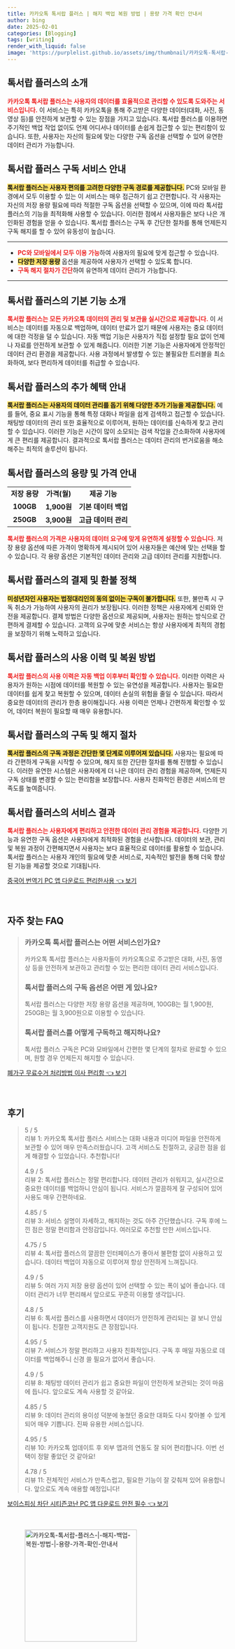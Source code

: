 ```yaml
---
title: 카카오톡 톡서랍 플러스 | 해지 백업 복원 방법 | 용량 가격 확인 안내서
author: bing
date: 2025-02-01
categories: [Blogging]
tags: [writing]
render_with_liquid: false
image: 'https://purplelist.github.io/assets/img/thumbnail/카카오톡-톡서랍-플러스-|-해지-백업-복원-방법-|-용량-가격-확인-안내서.webp'
---
```



<h2 id='톡서랍플러스소개'>톡서랍 플러스의 소개</h2>

<p><b><span style="color: #ee2323;">카카오톡 톡서랍 플러스는 사용자의 데이터를 효율적으로 관리할 수 있도록 도와주는 서비스입니다.</span></b> 이 서비스는 특히 카카오톡을 통해 주고받은 다양한 데이터(대화, 사진, 동영상 등)를 안전하게 보관할 수 있는 장점을 가지고 있습니다. 톡서랍 플러스를 이용하면 주기적인 백업 작업 없이도 언제 어디서나 데이터를 손쉽게 접근할 수 있는 편리함이 있습니다. 또한, 사용자는 자신의 필요에 맞는 다양한 구독 옵션을 선택할 수 있어 유연한 데이터 관리가 가능합니다.</p>

<h2 id='구독서비스안내'>톡서랍 플러스 구독 서비스 안내</h2>

<p><b><span style="background-color: #ffe066;">톡서랍 플러스는 사용자 편의를 고려한 다양한 구독 경로를 제공합니다.</span></b> PC와 모바일 환경에서 모두 이용할 수 있는 이 서비스는 매우 접근하기 쉽고 간편합니다. 각 사용자는 자신의 저장 용량 필요에 따라 적절한 구독 옵션을 선택할 수 있으며, 이에 따라 톡서랍 플러스의 기능을 최적화해 사용할 수 있습니다. 이러한 점에서 사용자들은 보다 나은 개인화된 경험을 얻을 수 있습니다. 톡서랍 플러스는 구독 후 간단한 절차를 통해 언제든지 구독 해지를 할 수 있어 유동성이 높습니다.</p>

<hr />

<ul>
    <li><b><span style="color: #ee2323;">PC와 모바일에서 모두 이용 가능</span></b>하여 사용자의 필요에 맞게 접근할 수 있습니다.</li>
    <li><b><span style="background-color: #ffe066;">다양한 저장 용량</span></b> 옵션을 제공하여 사용자가 선택할 수 있도록 합니다.</li>
    <li><b><span style="color: #ee2323;">구독 해지 절차가 간단</span></b>하여 유연하게 데이터 관리가 가능합니다.</li>
</ul>

<hr />

<h2 id='기본기능소개'>톡서랍 플러스의 기본 기능 소개</h2>

<p><b><span style="color: #ee2323;">톡서랍 플러스는 모든 카카오톡 데이터의 관리 및 보관을 실시간으로 제공합니다.</span></b> 이 서비스는 데이터를 자동으로 백업하며, 데이터 만료가 없기 때문에 사용자는 중요 데이터에 대한 걱정을 덜 수 있습니다. 자동 백업 기능은 사용자가 직접 설정할 필요 없이 언제나 자료를 안전하게 보관할 수 있게 해줍니다. 이러한 기본 기능은 사용자에게 안정적인 데이터 관리 환경을 제공합니다. 사용 과정에서 발생할 수 있는 불필요한 트러블을 최소화하여, 보다 편리하게 데이터를 취급할 수 있습니다.</p>

<h2 id='추가혜택안내'>톡서랍 플러스의 추가 혜택 안내</h2>

<p><b><span style="background-color: #ffe066;">톡서랍 플러스는 사용자의 데이터 관리를 돕기 위해 다양한 추가 기능을 제공합니다.</span></b> 예를 들어, 중요 표시 기능을 통해 특정 대화나 파일을 쉽게 검색하고 접근할 수 있습니다. 채팅방 데이터의 관리 또한 효율적으로 이루어져, 원하는 데이터를 신속하게 찾고 관리할 수 있습니다. 이러한 기능은 시간이 많이 소모되는 검색 작업을 간소화하여 사용자에게 큰 편리를 제공합니다. 결과적으로 톡서랍 플러스는 데이터 관리의 번거로움을 해소해주는 최적의 솔루션이 됩니다.</p>

<h2 id='용량가격안내'>톡서랍 플러스의 용량 및 가격 안내</h2>

<table>
    <tr>
        <td style="text-align: center; height: 17px;"><b>저장 용량</b></td>
        <td style="text-align: center; height: 17px;"><b>가격(월)</b></td>
        <td style="text-align: center; height: 17px;"><b>제공 기능</b></td>
    </tr>
    <tr>
        <td style="text-align: center; height: 17px;"><b>100GB</b></td>
        <td style="text-align: center; height: 17px;"><b>1,900원</b></td>
        <td style="text-align: center; height: 17px;"><b>기본 데이터 백업</b></td>
    </tr>
    <tr>
        <td style="text-align: center; height: 17px;"><b>250GB</b></td>
        <td style="text-align: center; height: 17px;"><b>3,900원</b></td>
        <td style="text-align: center; height: 17px;"><b>고급 데이터 관리</b></td>
    </tr>
</table>

<p><b><span style="color: #ee2323;">톡서랍 플러스의 가격은 사용자의 데이터 요구에 맞게 유연하게 설정할 수 있습니다.</span></b> 저장 용량 옵션에 따른 가격이 명확하게 제시되어 있어 사용자들은 예산에 맞는 선택을 할 수 있습니다. 각 용량 옵션은 기본적인 데이터 관리와 고급 데이터 관리를 지원합니다.</p>

<h2 id='결제환불정책'>톡서랍 플러스의 결제 및 환불 정책</h2>

<p><b><span style="background-color: #ffe066;">미성년자인 사용자는 법정대리인의 동의 없이는 구독이 불가합니다.</span></b> 또한, 불만족 시 구독 취소가 가능하여 사용자의 권리가 보장됩니다. 이러한 정책은 사용자에게 신뢰와 안전을 제공합니다. 결제 방법은 다양한 옵션으로 제공되며, 사용자는 원하는 방식으로 간편하게 결제할 수 있습니다. 고객의 요구에 맞춘 서비스는 항상 사용자에게 최적의 경험을 보장하기 위해 노력하고 있습니다.</p>

<h2 id='사용이력복원방법'>톡서랍 플러스의 사용 이력 및 복원 방법</h2>

<p><b><span style="color: #ee2323;">톡서랍 플러스의 사용 이력은 자동 백업 이후부터 확인할 수 있습니다.</span></b> 이러한 이력은 사용자가 원하는 시점에 데이터를 복원할 수 있는 유연성을 제공합니다. 사용자는 필요한 데이터를 쉽게 찾고 복원할 수 있으며, 데이터 손실의 위험을 줄일 수 있습니다. 따라서 중요한 데이터의 관리가 한층 용이해집니다. 사용 이력은 언제나 간편하게 확인할 수 있어, 데이터 복원이 필요할 때 매우 유용합니다.</p>

<h2 id='구독해지절차'>톡서랍 플러스의 구독 및 해지 절차</h2>

<p><b><span style="background-color: #ffe066;">톡서랍 플러스의 구독 과정은 간단한 몇 단계로 이루어져 있습니다.</span></b> 사용자는 필요에 따라 간편하게 구독을 시작할 수 있으며, 해지 또한 간단한 절차를 통해 진행할 수 있습니다. 이러한 유연한 시스템은 사용자에게 더 나은 데이터 관리 경험을 제공하며, 언제든지 구독 상태를 변경할 수 있는 편리함을 보장합니다. 사용자 친화적인 환경은 서비스의 만족도를 높여줍니다.</p>

<h2 id='서비스결과'>톡서랍 플러스의 서비스 결과</h2>

<p><b><span style="color: #ee2323;">톡서랍 플러스는 사용자에게 편리하고 안전한 데이터 관리 경험을 제공합니다.</span></b> 다양한 기능과 유연한 구독 옵션은 사용자에게 최적화된 경험을 선사합니다. 데이터의 보관, 관리 및 복원 과정이 간편해지면서 사용자는 보다 효율적으로 데이터를 활용할 수 있습니다. 톡서랍 플러스는 사용자 개인의 필요에 맞춘 서비스로, 지속적인 발전을 통해 더욱 향상된 기능을 제공할 것으로 기대됩니다.</p>


<p><a class="click-button" title="중국어 번역기 PC 앱 다운로드 편리한사용" href="https://purplelist.github.io/posts/%EC%A4%91%EA%B5%AD%EC%96%B4-%EB%B2%88%EC%97%AD%EA%B8%B0-PC-%EC%95%B1-%EB%8B%A4%EC%9A%B4%EB%A1%9C%EB%93%9C-%ED%8E%B8%EB%A6%AC%ED%95%9C%EC%82%AC%EC%9A%A9/" rel="dofollow">중국어 번역기 PC 앱 다운로드 편리한사용 👈 보기</a></p><br>
<h2 id='자주_찾는_FAQ'>자주 찾는 FAQ</h2>
<div itemscope="" itemtype="https://schema.org/FAQPage"> 
<blockquote> 
<div itemscope="" itemprop="mainEntity" itemtype="https://schema.org/Question"> 
<h3 itemprop="name">카카오톡 톡서랍 플러스는 어떤 서비스인가요?</h3> 
<div itemscope="" itemprop="acceptedAnswer" itemtype="https://schema.org/Answer"> 
<span itemprop="text"> 
<p>카카오톡 톡서랍 플러스는 사용자들이 카카오톡으로 주고받은 대화, 사진, 동영상 등을 안전하게 보관하고 관리할 수 있는 편리한 데이터 관리 서비스입니다.</p> 
</span> 
</div> 
</div> 

<div itemscope="" itemprop="mainEntity" itemtype="https://schema.org/Question"> 
<h3 itemprop="name">톡서랍 플러스의 구독 옵션은 어떤 게 있나요?</h3> 
<div itemscope="" itemprop="acceptedAnswer" itemtype="https://schema.org/Answer"> 
<span itemprop="text"> 
<p>톡서랍 플러스는 다양한 저장 용량 옵션을 제공하며, 100GB는 월 1,900원, 250GB는 월 3,900원으로 이용할 수 있습니다.</p> 
</span> 
</div> 
</div> 

<div itemscope="" itemprop="mainEntity" itemtype="https://schema.org/Question"> 
<h3 itemprop="name">톡서랍 플러스를 어떻게 구독하고 해지하나요?</h3> 
<div itemscope="" itemprop="acceptedAnswer" itemtype="https://schema.org/Answer"> 
<span itemprop="text"> 
<p>톡서랍 플러스 구독은 PC와 모바일에서 간편한 몇 단계의 절차로 완료할 수 있으며, 원할 경우 언제든지 해지할 수 있습니다.</p> 
</span> 
</div> 
</div> 

</blockquote> 
</div>
<p><a class="click-button" title="폐가구 무료수거 처리방법 이사 편리함" href="https://purplelist.github.io/posts/%ED%8F%90%EA%B0%80%EA%B5%AC-%EB%AC%B4%EB%A3%8C%EC%88%98%EA%B1%B0-%EC%B2%98%EB%A6%AC%EB%B0%A9%EB%B2%95-%EC%9D%B4%EC%82%AC-%ED%8E%B8%EB%A6%AC%ED%95%A8/" rel="dofollow">폐가구 무료수거 처리방법 이사 편리함 👈 보기</a></p><br>
<h2 id='후기'>후기</h2>
<div itemscope itemtype="https://schema.org/Product">
  <blockquote>
  <div itemprop="review" itemscope itemtype="https://schema.org/Review">
      <div itemprop="reviewRating" itemscope itemtype="https://schema.org/Rating"> <span itemprop="ratingValue">5</span> / <span itemprop="bestRating">5</span> </div>
      <span itemprop="reviewBody">리뷰 1: 카카오톡 톡서랍 플러스 서비스는 대화 내용과 미디어 파일을 안전하게 보관할 수 있어 매우 만족스러웠습니다. 고객 서비스도 친절하고, 궁금한 점을 쉽게 해결할 수 있었습니다. 추천합니다!</span>
  </div>
  <br>
  <div itemprop="review" itemscope itemtype="https://schema.org/Review">
      <div itemprop="reviewRating" itemscope itemtype="https://schema.org/Rating"> <span itemprop="ratingValue">4.9</span> / <span itemprop="bestRating">5</span> </div>
      <span itemprop="reviewBody">리뷰 2: 톡서랍 플러스는 정말 편리합니다. 데이터 관리가 쉬워지고, 실시간으로 중요한 데이터를 백업하니 안심이 됩니다. 서비스가 깔끔하게 잘 구성되어 있어 사용도 매우 간편하네요.</span>
  </div>
  <br>
  <div itemprop="review" itemscope itemtype="https://schema.org/Review">
      <div itemprop="reviewRating" itemscope itemtype="https://schema.org/Rating"> <span itemprop="ratingValue">4.85</span> / <span itemprop="bestRating">5</span> </div>
      <span itemprop="reviewBody">리뷰 3: 서비스 설명이 자세하고, 해지하는 것도 아주 간단했습니다. 구독 후에 느낀 점은 정말 편리함과 안정감입니다. 여러모로 추천할 만한 서비스입니다.</span>
  </div>
  <br>
  <div itemprop="review" itemscope itemtype="https://schema.org/Review">
      <div itemprop="reviewRating" itemscope itemtype="https://schema.org/Rating"> <span itemprop="ratingValue">4.75</span> / <span itemprop="bestRating">5</span> </div>
      <span itemprop="reviewBody">리뷰 4: 톡서랍 플러스의 깔끔한 인터페이스가 좋아서 불편함 없이 사용하고 있습니다. 데이터 백업이 자동으로 이루어져 항상 안전하게 느껴집니다.</span>
  </div>
  <br>
  <div itemprop="review" itemscope itemtype="https://schema.org/Review">
      <div itemprop="reviewRating" itemscope itemtype="https://schema.org/Rating"> <span itemprop="ratingValue">4.9</span> / <span itemprop="bestRating">5</span> </div>
      <span itemprop="reviewBody">리뷰 5: 여러 가지 저장 용량 옵션이 있어 선택할 수 있는 폭이 넓어 좋습니다. 데이터 관리가 너무 편리해서 앞으로도 꾸준히 이용할 생각입니다.</span>
  </div>
  <br>
  <div itemprop="review" itemscope itemtype="https://schema.org/Review">
      <div itemprop="reviewRating" itemscope itemtype="https://schema.org/Rating"> <span itemprop="ratingValue">4.8</span> / <span itemprop="bestRating">5</span> </div>
      <span itemprop="reviewBody">리뷰 6: 톡서랍 플러스를 사용하면서 데이터가 안전하게 관리되는 걸 보니 안심이 됩니다. 친절한 고객지원도 큰 장점입니다.</span>
  </div>
  <br>
  <div itemprop="review" itemscope itemtype="https://schema.org/Review">
      <div itemprop="reviewRating" itemscope itemtype="https://schema.org/Rating"> <span itemprop="ratingValue">4.95</span> / <span itemprop="bestRating">5</span> </div>
      <span itemprop="reviewBody">리뷰 7: 서비스가 정말 편리하고 사용자 친화적입니다. 구독 후 매일 자동으로 데이터를 백업해주니 신경 쓸 필요가 없어서 좋습니다.</span>
  </div>
  <br>
  <div itemprop="review" itemscope itemtype="https://schema.org/Review">
      <div itemprop="reviewRating" itemscope itemtype="https://schema.org/Rating"> <span itemprop="ratingValue">4.9</span> / <span itemprop="bestRating">5</span> </div>
      <span itemprop="reviewBody">리뷰 8: 채팅방 데이터 관리가 쉽고 중요한 파일이 안전하게 보관되는 것이 마음에 듭니다. 앞으로도 계속 사용할 것 같아요.</span>
  </div>
  <br>
  <div itemprop="review" itemscope itemtype="https://schema.org/Review">
      <div itemprop="reviewRating" itemscope itemtype="https://schema.org/Rating"> <span itemprop="ratingValue">4.85</span> / <span itemprop="bestRating">5</span> </div>
      <span itemprop="reviewBody">리뷰 9: 데이터 관리의 용이성 덕분에 놓쳤던 중요한 대화도 다시 찾아볼 수 있게 되어 매우 기쁩니다. 진짜 유용한 서비스입니다.</span>
  </div>
  <br>
  <div itemprop="review" itemscope itemtype="https://schema.org/Review">
      <div itemprop="reviewRating" itemscope itemtype="https://schema.org/Rating"> <span itemprop="ratingValue">4.95</span> / <span itemprop="bestRating">5</span> </div>
      <span itemprop="reviewBody">리뷰 10: 카카오톡 업데이트 후 외부 앱과의 연동도 잘 되어 편리합니다. 이번 선택이 정말 좋았던 것 같아요!</span>
  </div>
  <br>
  <div itemprop="review" itemscope itemtype="https://schema.org/Review">
      <div itemprop="reviewRating" itemscope itemtype="https://schema.org/Rating"> <span itemprop="ratingValue">4.78</span> / <span itemprop="bestRating">5</span> </div>
      <span itemprop="reviewBody">리뷰 11: 전체적인 서비스가 만족스럽고, 필요한 기능이 잘 갖춰져 있어 유용합니다. 앞으로도 계속 애용할 예정입니다!</span>
  </div>
  </blockquote>
</div>
<p><a class="click-button" title="보이스피싱 차단 시티즌코난 PC 앱 다운로드 안전 필수" href="https://purplelist.github.io/posts/%EB%B3%B4%EC%9D%B4%EC%8A%A4%ED%94%BC%EC%8B%B1-%EC%B0%A8%EB%8B%A8-%EC%8B%9C%ED%8B%B0%EC%A6%8C%EC%BD%94%EB%82%9C-PC-%EC%95%B1-%EB%8B%A4%EC%9A%B4%EB%A1%9C%EB%93%9C-%EC%95%88%EC%A0%84-%ED%95%84%EC%88%98/" rel="dofollow">보이스피싱 차단 시티즌코난 PC 앱 다운로드 안전 필수 👈 보기</a></p><br>
<figure class="image"><img src="https://purplelist.github.io/assets/img/thumbnail/카카오톡-톡서랍-플러스-|-해지-백업-복원-방법-|-용량-가격-확인-안내서.webp" alt="카카오톡-톡서랍-플러스-|-해지-백업-복원-방법-|-용량-가격-확인-안내서" width="256" height="256"></figure>